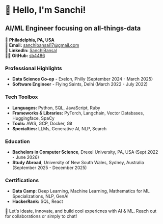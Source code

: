 # 👋 Hello, I'm Sanchi!

## AI/ML Engineer focusing on all-things-data

📍 **Philadelphia, PA, USA**  
📧 **Email:** [sanchibansal17@gmail.com](mailto:sanchibansal17@gmail.com)  
🔗 **LinkedIn:** [SanchiBansal](https://linkedin.com/in/sanchibansal26)  
👨‍💻 **GitHub:** [sb4486](https://github.com/sb4486)


### Professional Highlights 
- **Data Science Co-op** - Exelon, Philly (September 2024 - March 2025)
- **Software Engineer** - Flying Saints, Delhi (March 2022 - July 2022)


### Tech Toolbox 
- **Languages:** Python, SQL, JavaScript, Ruby
- **Frameworks & Libraries:** PyTorch, Langchain, Vector Databases, Huggingface, SpaCy
- **Tools:** AWS, GCP, Docker, Git
- **Specialties:** LLMs, Generative AI, NLP, Search


### Education 
- **Bachelors in Computer Science**, Drexel University, PA, USA (Sept 2022 - June 2026)
- **Study Abroad**, University of New South Wales, Sydney, Australia (September 2025 - December 2025)


### Certifications 
- **Data Camp:** Deep Learning, Machine Learning, Mathematics for ML Specializations, NLP, GenAI
- **HackerRank:** SQL, React


🔗 Let's ideate, innovate, and build cool expericnes with AI & ML. Reach out for collaborations or simply to chat!

